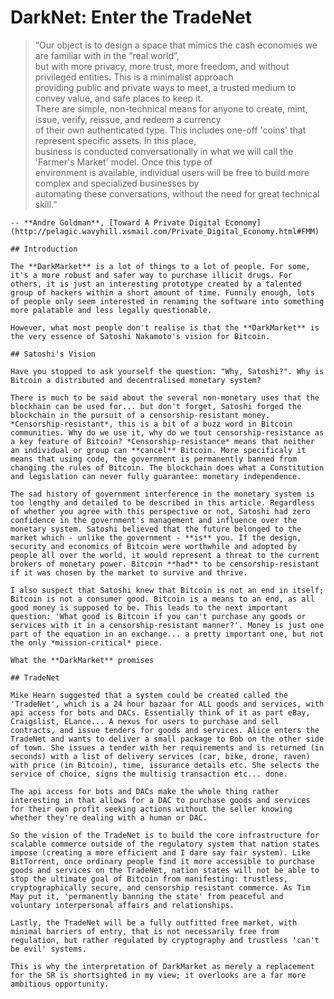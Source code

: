 # DarkNet: Enter the TradeNet


> “Our object is to design a space that mimics the cash economies we are familiar with in the “real world”,  
but with more privacy, more trust, more freedom, and without privileged entities. This is a minimalist approach  
providing public and private ways to meet, a trusted medium to convey value, and safe places to keep it.  
There are simple, non-technical means for anyone to create, mint, issue, verify, reissue, and redeem a currency  
of their own authenticated type. This includes one-off 'coins' that represent specific assets. In this place,  
business is conducted conversationally in what we will call the 'Farmer's Market' model. Once this type of  
environment is available, individual users will be free to build more complex and specialized businesses by  
automating these conversations, without the need for great technical skill.”  
```
-- **Andre Goldman**, [Toward A Private Digital Economy](http://pelagic.wavyhill.xsmail.com/Private_Digital_Economy.html#FMM)

## Introduction

The **DarkMarket** is a lot of things to a lot of people. For some, it's a more robust and safer way to purchase illicit drugs. For others, it is just an interesting prototype created by a talented group of hackers within a short amount of time. Funnily enough, lots of people only seem interested in renaming the software into something more palatable and less legally questionable.

However, what most people don't realise is that the **DarkMarket** is the very essence of Satoshi Nakamoto's vision for Bitcoin.

## Satoshi's Vision

Have you stopped to ask yourself the question: "Why, Satoshi?". Why is Bitcoin a distributed and decentralised monetary system?

There is much to be said about the several non-monetary uses that the blockhain can be used for... but don't forget, Satoshi forged the blockchain in the pursuit of a censorship-resistant money. *Censorship-resistant*, this is a bit of a buzz word in Bitcoin communities. Why do we use it, why do we tout censorship-resistance as a key feature of Bitcoin? *Censorship-resistance* means that neither an individual or group can **cancel** Bitcoin. More specificaly it means that using code, the government is permanently banned from changing the rules of Bitcoin. The blockchain does what a Constitution and legislation can never fully guarantee: monetary independence.

The sad history of government interference in the monetary system is too lengthy and detailed to be described in this article. Regardless of whether you agree with this perspective or not, Satoshi had zero confidence in the government's management and influence over the monetary system. Satoshi believed that the future belonged to the market which - unlike the government - **is** you. If the design, security and economics of Bitcoin were worthwhile and adopted by people all over the world, it would represent a threat to the current brokers of monetary power. Bitcoin **had** to be censorship-resistant if it was chosen by the market to survive and thrive.  

I also suspect that Satoshi knew that Bitcoin is not an end in itself; Bitcoin is not a consumer good. Bitcoin is a means to an end, as all good money is supposed to be. This leads to the next important question: 'What good is Bitcoin if you can't purchase any goods or services with it in a censorship-resistant manner?'. Money is just one part of the equation in an exchange... a pretty important one, but not the only *mission-critical* piece.

What the **DarkMarket** promises 

## TradeNet

Mike Hearn suggested that a system could be created called the 'TradeNet', which is a 24 hour bazaar for ALL goods and services, with api access for bots and DACs. Essentially think of it as part eBay, Craigslist, ELance... A nexus for users to purchase and sell contracts, and issue tenders for goods and services. Alice enters the TradeNet and wants to deliver a small package to Bob on the other side of town. She issues a tender with her requirements and is returned (in seconds) with a list of delivery services (car, bike, drone, raven) with price (in Bitcoin), time, issurance details etc. She selects the service of choice, signs the multisig transaction etc... done.

The api access for bots and DACs make the whole thing rather interesting in that allows for a DAC to purchase goods and services for their own profit seeking actions without the seller knowing whether they're dealing with a human or DAC.

So the vision of the TradeNet is to build the core infrastructure for scalable commerce outside of the regulatory system that nation states impose (creating a more efficient and I dare say fair system). Like BitTorrent, once ordinary people find it more accessible to purchase goods and services on the TradeNet, nation states will not be able to stop the ultimate goal of Bitcoin from manifesting: trustless, cryptographically secure, and censorship resistant commerce. As Tim May put it, 'permanently banning the state' from peaceful and voluntary interpersonal affairs and relationships.

Lastly, the TradeNet will be a fully outfitted free market, with minimal barriers of entry, that is not necessarily free from regulation, but rather regulated by cryptography and trustless 'can't be evil' systems.

This is why the interpretation of DarkMarket as merely a replacement for the SR is shortsighted in my view; it overlooks are a far more ambitious opportunity.
